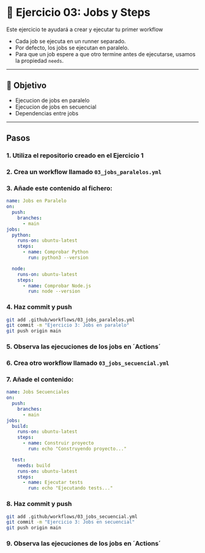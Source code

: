 # 🧪 Ejercicio 03: Jobs y Steps

Este ejercicio te ayudará a crear y ejecutar tu primer workflow
* Cada job se ejecuta en un runner separado.
* Por defecto, los jobs se ejecutan en paralelo.
* Para que un job espere a que otro termine antes de ejecutarse, usamos la propiedad `needs`.

---

## 🎯 Objetivo

- Ejecucion de jobs en paralelo
- Ejecucion de jobs en secuencial
- Dependencias entre jobs

---

## Pasos
### 1.  Utiliza el repositorio creado en el Ejercicio 1

### 2.  Crea un workflow llamado `03_jobs_paralelos.yml`

### 3. Añade este contenido al fichero:
```yaml copy
name: Jobs en Paralelo
on:
  push:
    branches:
      - main
jobs:
  python:
    runs-on: ubuntu-latest
    steps:
      - name: Comprobar Python
        run: python3 --version

  node:
    runs-on: ubuntu-latest
    steps:
      - name: Comprobar Node.js
        run: node --version
```
### 4. Haz commit y push
``` bash copy
git add .github/workflows/03_jobs_paralelos.yml
git commit -m "Ejercicio 3: Jobs en paralelo"
git push origin main
```

### 5. Observa las ejecuciones de los jobs en ´Actions´

### 6.  Crea otro workflow llamado `03_jobs_secuencial.yml`

### 7. Añade el contenido:
```yaml copy
name: Jobs Secuenciales
on:
  push:
    branches:
      - main
jobs:
  build:
    runs-on: ubuntu-latest
    steps:
      - name: Construir proyecto
        run: echo "Construyendo proyecto..."

  test:
    needs: build
    runs-on: ubuntu-latest
    steps:
      - name: Ejecutar tests
        run: echo "Ejecutando tests..."
```

### 8. Haz commit y push
``` bash copy
git add .github/workflows/03_jobs_secuencial.yml
git commit -m "Ejercicio 3: Jobs en secuencial"
git push origin main
```

### 9. Observa las ejecuciones de los jobs en ´Actions´



